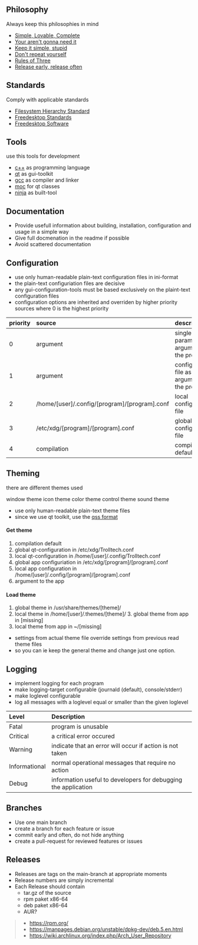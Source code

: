 ## Philosophy

Always keep this philosophies in mind

- [Simple, Lovable, Complete](https://blog.asmartbear.com/slc.html)
- [Your aren't gonna need it](https://en.wikipedia.org/wiki/You_aren%27t_gonna_need_it)
- [Keep it simple, stupid](https://en.wikipedia.org/wiki/KISS_principle)
- [Don't repeat yourself](https://en.wikipedia.org/wiki/Don%27t_repeat_yourself)
- [Rules of Three](https://en.wikipedia.org/wiki/Rule_of_three_(computer_programming))
- [Release early, release often](https://en.wikipedia.org/wiki/Release_early,_release_often)



## Standards

Comply with applicable standards

- [Filesystem Hierarchy Standard](https://en.m.wikipedia.org/wiki/Filesystem_Hierarchy_Standard)
- [Freedesktop Standards](https://www.freedesktop.org/wiki/Specifications/)
- [Freedesktop Software](https://www.freedesktop.org/wiki/Software/)



## Tools

use this tools for development

- [c++](https://isocpp.org/) as programming language
- [qt](https://www.qt.io/) as gui-toolkit
- [gcc](https://gcc.gnu.org/) as compiler and linker
- [moc](https://doc.qt.io/qt-5/moc.html) for qt classes
- [ninja](https://ninja-build.org/) as built-tool



## Documentation

- Provide usefull information about building, installation, configuration and usage in a
simple way
- Give full docmenation in the readme if possible
- Avoid scattered documentation



## Configuration

- use only human-readable plain-text configuration files in ini-format
- the plain-text configuriation files are decisive
- any gui-configuration-tools must be based exclusively on the plaint-text configuration files
- configuration options are inherited and overriden by higher priority sources where 0 is the highest priority

| priority | source | description |
|:---------|:-------|:------------|
| 0 | argument | single-parameter as argument to the program |
| 1 | argument | configuration-file as argument to the program |
| 2 | /home/[user]/.config/[program]/[program].conf | local configuration-file |
| 3 | /etc/xdg/[program]/[program].conf | global configuration-file |
| 4 | compilation | compilation default |



## Theming

there are different themes used

window theme
icon theme
color theme
control theme
sound theme



- use only human-readable plain-text theme files
- since we use qt toolkit, use the [qss format](https://doc.qt.io/qt-5/stylesheet-syntax.html)

#### Get theme

1. compilation default
2. global qt-configuration in /etc/xdg/Trolltech.conf
3. local qt-configuration in /home/[user]/.config/Trolltech.conf
4. global app configuriation in /etc/xdg/[program]/[program].conf
5. local app configuration in /home/[user]/.config/[program]/[program].conf
6. argument to the app

#### Load theme

1. global theme in /usr/share/themes/[theme]/
2. local theme in /home/[user]/.themes/[theme]/
3. global theme from app in [missing] 
4. local theme from app in ~/[missing]

- settings from actual theme file override settings from previous read theme files
- so you can ie keep the general theme and change just one option.



## Logging

- implement logging for each program
- make logging-target configurable (journald (default), console/stderr)
- make loglevel configurable
- log all messages with a loglevel equal or smaller than the given loglevel  

| Level         | Description |
|:--------------|:------------|
| Fatal         | program is unusable |
| Critical      | a critical error occured |
| Warning       | indicate that an error will occur if action is not taken |
| Informational | normal operational messages that require no action |
| Debug         | information useful to developers for debugging the application |



## Branches 

- Use one main branch
- create a branch for each feature or issue
- commit early and often, do not hide anything
- create a pull-request for reviewed features or issues



## Releases

- Releases are tags on the main-branch at appropriate moments
- Release numbers are simply incremental
- Each Release should contain
  - tar.gz of the source
  - rpm paket x86-64
  - deb paket x86-64
  - AUR?
  
  
>   - https://rpm.org/
>   - https://manpages.debian.org/unstable/dpkg-dev/deb.5.en.html
>   - https://wiki.archlinux.org/index.php/Arch_User_Repository
  
